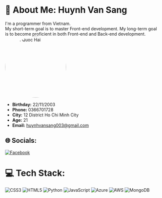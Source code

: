 # 💫 About Me: Huynh Van Sang
I'm a programmer from Vietnam. <br>My short-term goal is to master Front-end development. My long-term goal is to become proficient in both Front-end and Back-end development.
<br><img src="https://scontent.fsgn5-12.fna.fbcdn.net/v/t39.30808-1/451553558_1550910385836680_2783570630949906258_n.jpg?stp=dst-jpg_p200x200&_nc_cat=103&ccb=1-7&_nc_sid=0ecb9b&_nc_eui2=AeEPJm1O57eMpluTBGV1qUkki3Zo0q1PZ8qLdmjSrU9nyjUU2Tx-2TGfF_6QhpW3XoZOTmah-SGle0yW9t6KOn7D&_nc_ohc=-Ac4neWb7NQQ7kNvgGd6UM-&_nc_ht=scontent.fsgn5-12.fna&oh=00_AYC-wIcArDKNQnyaB18BS8QNKPS2CopvxGAHjM104Oq5zg&oe=669DAAEA" alt="Phan Quoc Hai" style="width:200px; height:auto; border-radius:50%;">
- **Birthday:** 22/11/2003
- **Phone:** 0366701728
- **City:** 12 District Ho Chi Minh City
- **Age:** 21
- **Email:** huynhvansang003@gmail.com

## 🌐 Socials:
[![Facebook](https://img.shields.io/badge/Facebook-%231877F2.svg?logo=Facebook&logoColor=white)](https://www.facebook.com/sang.huynhvan.9847?mibextid=LQQJ4d) 

# 💻 Tech Stack:
![CSS3](https://img.shields.io/badge/css3-%231572B6.svg?style=for-the-badge&logo=css3&logoColor=white) ![HTML5](https://img.shields.io/badge/html5-%23E34F26.svg?style=for-the-badge&logo=html5&logoColor=white) ![Python](https://img.shields.io/badge/python-3670A0?style=for-the-badge&logo=python&logoColor=ffdd54)   ![JavaScript](https://img.shields.io/badge/javascript-%23323330.svg?style=for-the-badge&logo=javascript&logoColor=%23F7DF1E) ![Azure](https://img.shields.io/badge/azure-%230072C6.svg?style=for-the-badge&logo=microsoftazure&logoColor=white) ![AWS](https://img.shields.io/badge/AWS-%23FF9900.svg?style=for-the-badge&logo=amazon-aws&logoColor=white) ![MongoDB](https://img.shields.io/badge/MongoDB-%234ea94b.svg?style=for-the-badge&logo=mongodb&logoColor=white)




<!-- Proudly created with GPRM ( https://gprm.itsvg.in ) -->

